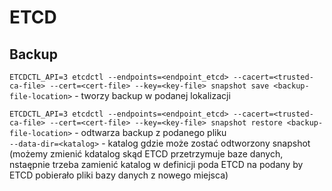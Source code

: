 # ETCD

## Backup

`ETCDCTL_API=3 etcdctl --endpoints=<endpoint_etcd> --cacert=<trusted-ca-file> --cert=<cert-file> --key=<key-file> snapshot save <backup-file-location>` - tworzy backup w podanej lokalizacji 

`ETCDCTL_API=3 etcdctl --endpoints=<endpoint_etcd> --cacert=<trusted-ca-file> --cert=<cert-file> --key=<key-file> snapshot restore <backup-file-location>` - odtwarza backup z podanego pliku   
  `--data-dir=<katalog>` - katalog gdzie może zostać odtworzony snapshot \(możemy zmienić kdatalog skąd ETCD przetrzymuje baze danych, nstaępnie trzeba zamienić katalog w definicji poda ETCD na podany by ETCD pobierało pliki bazy danych z nowego miejsca\)





